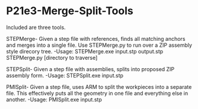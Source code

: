 P21e3-Merge-Split-Tools
=======================
Included are three tools.

STEPMerge- Given a step file with references, finds all matching anchors and merges into a single file. 
Use STEPMerge.py to run over a ZIP assembly style direcory tree.
-Usage: 
STEPMerge.exe input.stp output.stp
STEPMerge.py [directory to traverse]

STEPSplit- Given a step file with assemblies, splits into proposed ZIP assembly form.
-Usage:
STEPSplit.exe input.stp

PMISplit- Given a step file, uses ARM to split the workpieces into a separate file. This effectively puts all the geometry in one file and everything else in another.
-Usage:
PMISplit.exe input.stp
